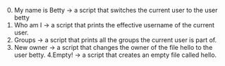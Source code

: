 0. My name is Betty -> a script that switches the current user to the user betty
1. Who am I -> a script that prints the effective username of the current user.
2. Groups -> a script that prints all the groups the current user is part of.
3. New owner -> a script that changes the owner of the file hello to the user betty.
4.Empty! -> a script that creates an empty file called hello.
